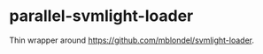 parallel-svmlight-loader
========================

Thin wrapper around https://github.com/mblondel/svmlight-loader.

